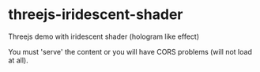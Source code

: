 # threejs-iridescent-shader
Threejs demo with iridescent shader (hologram like effect)

You must 'serve' the content or you will have CORS problems (will not load at all).
